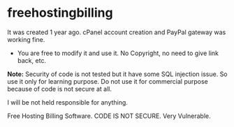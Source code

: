# freehostingbilling


It was created 1 year ago. cPanel account creation and PayPal gateway was working fine.

- You are free to modify it and use it. No Copyright, no need to give link back, etc.


**Note:** Security of code is not tested but it have some SQL injection issue. So use it only for learning purpose. Do not use it for commercial purpose because of code is not secure at all. 

I will be not held responsible for anything.


Free Hosting Billing Software. CODE IS NOT SECURE. Very Vulnerable.
